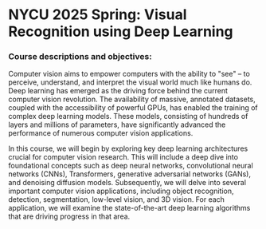 # NYCU 2025 Spring: Visual Recognition using Deep Learning 

### Course descriptions and objectives:
Computer vision aims to empower computers with the ability to "see" – to perceive, understand, and interpret the visual world much like humans do. Deep learning has emerged as the driving force behind the current computer vision revolution. The availability of massive, annotated datasets, coupled with the accessibility of powerful GPUs, has enabled the training of complex deep learning models. These models, consisting of hundreds of layers and millions of parameters, have significantly advanced the performance of numerous computer vision applications.

In this course, we will begin by exploring key deep learning architectures crucial for computer vision research. This will include a deep dive into foundational concepts such as deep neural networks, convolutional neural networks (CNNs), Transformers, generative adversarial networks (GANs), and denoising diffusion models. Subsequently, we will delve into several important computer vision applications, including object recognition, detection, segmentation, low-level vision, and 3D vision. For each application, we will examine the state-of-the-art deep learning algorithms that are driving progress in that area.
